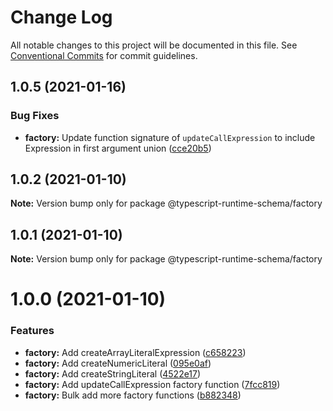 # Change Log

All notable changes to this project will be documented in this file.
See [Conventional Commits](https://conventionalcommits.org) for commit guidelines.

## 1.0.5 (2021-01-16)


### Bug Fixes

* **factory:** Update function signature of `updateCallExpression` to include Expression in first argument union ([cce20b5](https://github.com/simonlovesyou/typescript-schema/commit/cce20b5bb128c13eda2bdc2f92fba5b9e33d1c55))





## 1.0.2 (2021-01-10)

**Note:** Version bump only for package @typescript-runtime-schema/factory





## 1.0.1 (2021-01-10)

**Note:** Version bump only for package @typescript-runtime-schema/factory





# 1.0.0 (2021-01-10)


### Features

* **factory:** Add createArrayLiteralExpression ([c658223](https://github.com/simonlovesyou/typescript-schema/commit/c6582233e7a5219f929cafdbd266f865ff3d92f7))
* **factory:** Add createNumericLiteral ([095e0af](https://github.com/simonlovesyou/typescript-schema/commit/095e0af83dda518f3c9a7c4bb71a67f4444e7142))
* **factory:** Add createStringLiteral ([4522e17](https://github.com/simonlovesyou/typescript-schema/commit/4522e17768c78891f863ee93efaad7f957aac8e7))
* **factory:** Add updateCallExpression factory function ([7fcc819](https://github.com/simonlovesyou/typescript-schema/commit/7fcc81980ff44ea7ad1ba4efdab008b6b4f4be6b))
* **factory:** Bulk add more factory functions ([b882348](https://github.com/simonlovesyou/typescript-schema/commit/b8823489322bc968e8f712e0e7b23d3a0e475f74))

